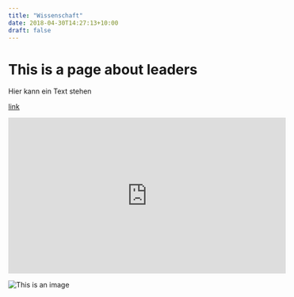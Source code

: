 ```yaml
---
title: "Wissenschaft"
date: 2018-04-30T14:27:13+10:00
draft: false
---
```

# This is a page about leaders

Hier kann ein Text stehen

[link](https://google.com)

<iframe width="560" height="315" src="https://www.youtube.com/embed/lRI9E8kv3ZM" frameborder="0" allow="accelerometer; autoplay; encrypted-media; gyroscope; picture-in-picture" allowfullscreen></iframe>

![This is an image](/img/freely-26905.jpg)

